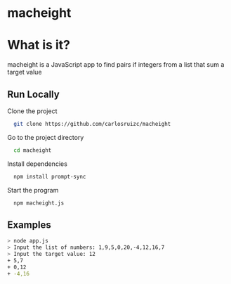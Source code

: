 
# macheight

# What is it?

macheight is a JavaScript app to find pairs if integers from a list that sum a target value
## Run Locally

Clone the project

```bash
  git clone https://github.com/carlosruizc/macheight
```

Go to the project directory

```bash
  cd macheight
```

Install dependencies

```bash
  npm install prompt-sync
```

Start the program

```bash
  npm macheight.js
```


## Examples

```bash
> node app.js
> Input the list of numbers: 1,9,5,0,20,-4,12,16,7
> Input the target value: 12
+ 5,7
+ 0,12
+ -4,16
```

